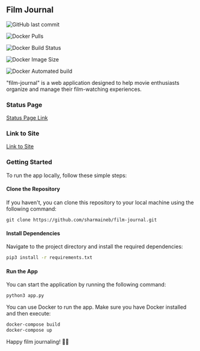 ## Film Journal

![GitHub last commit](https://img.shields.io/github/last-commit/sharmaineb/film-journal)

![Docker Pulls](https://img.shields.io/docker/pulls/sharshar7/film-journal)


![Docker Build Status](https://img.shields.io/docker/build/sharshar7/film-journal)

![Docker Image Size](https://img.shields.io/docker/image-size/your-username/your-repo/latest)

![Docker Automated build](https://img.shields.io/docker/automated/your-username/your-repo)




"film-journal" is a web application designed to help movie enthusiasts organize and manage their film-watching experiences. 

### Status Page
[Status Page Link](https://stats.uptimerobot.com/ZxZ8nCPQOR/795385174)

### Link to Site
[Link to Site](https://film-journal-app.dev.shaaaarmaineb.me/)

### Getting Started

To run the app locally, follow these simple steps:

#### Clone the Repository

If you haven't, you can clone this repository to your local machine using the following command:

```
git clone https://github.com/sharmaineb/film-journal.git
```

#### Install Dependencies

Navigate to the project directory and install the required dependencies:

```bash
pip3 install -r requirements.txt
```

#### Run the App

You can start the application by running the following command:

```bash
python3 app.py
```
You can use Docker to run the app. Make sure you have Docker installed and then execute:

```bash
docker-compose build
docker-compose up
```
Happy film journaling! 🎥📝
